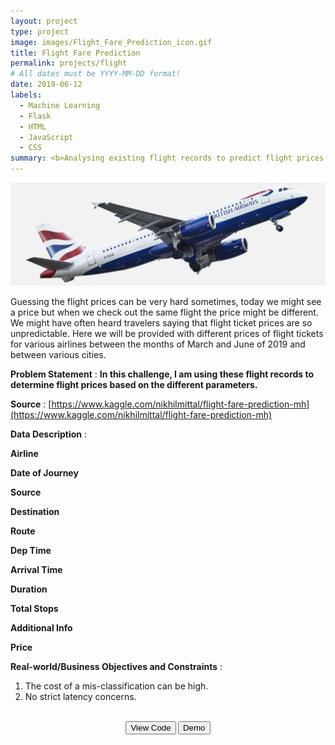 ```yaml
---
layout: project
type: project
image: images/Flight_Fare_Prediction_icon.gif
title: Flight Fare Prediction
permalink: projects/flight
# All dates must be YYYY-MM-DD format!
date: 2019-06-12
labels:
  - Machine Learning
  - Flask
  - HTML
  - JavaScript
  - CSS
summary: <b>Analysing existing flight records to predict flight prices based on the different parameters.<br><br><center><button onclick="location.href='https://www.youtube.com/watch?v=nykuKc658QQ'" type="button">WATCH DEMO</button></br></br></center></b>
---
```


<img class="ui image" src="../images/Flight_Fare_Prediction_Banner.png">

Guessing the flight prices can be very hard sometimes, today we might see a price but when we check out the same flight the price might be different. We might have often heard travelers saying that flight ticket prices are so unpredictable. Here we will be provided with different prices of flight tickets for various airlines between the months of March and June of 2019 and between various cities.

<b>Problem Statement</b> : <b>In this challenge, I am using these flight records to determine flight prices based on the different parameters.</b>

<b>Source</b> : [https://www.kaggle.com/nikhilmittal/flight-fare-prediction-mh](https://www.kaggle.com/nikhilmittal/flight-fare-prediction-mh)

<b>Data Description</b> : 

<b>Airline</b>

<b>Date of Journey</b>

<b>Source</b>

<b>Destination</b>

<b>Route</b>

<b>Dep Time</b>

<b>Arrival Time</b>

<b>Duration</b>

<b>Total Stops</b>

<b>Additional Info</b>

<b>Price</b>

<b>Real-world/Business Objectives and Constraints</b> : 
1. The cost of a mis-classification can be high.
2. No strict latency concerns.

<div class="buttons">
		<b><br><center><button onclick="window.open('https://github.com/iamsouravbanerjee/Flight-Fare-Prediction')" type="button">View Code</button> <button onclick="window.open('https://www.youtube.com/watch?v=nykuKc658QQ')" type="button">Demo</button><br><br><br><br>
